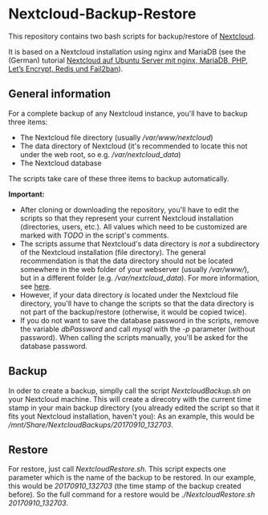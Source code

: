 # Nextcloud-Backup-Restore

This repository contains two bash scripts for backup/restore of [Nextcloud](https://nextcloud.com/).

It is based on a Nextcloud installation using nginx and MariaDB (see the (German) tutorial [Nextcloud auf Ubuntu Server mit nginx, MariaDB, PHP, Let’s Encrypt, Redis und Fail2ban](https://decatec.de/home-server/nextcloud-auf-ubuntu-server-mit-nginx-mariadb-php-lets-encrypt-redis-und-fail2ban/)).

## General information

For a complete backup of any Nextcloud instance, you'll have to backup three items:
- The Nextcloud file directory (usually */var/www/nextcloud*)
- The data directory of Nextcloud (it's recommended to locate this not under the web root, so e.g. */var/nextcloud_data*)
- The Nextcloud database

The scripts take care of these three items to backup automatically.

**Important:**

- After cloning or downloading the repository, you'll have to edit the scripts so that they represent your current Nextcloud installation (directories, users, etc.). All values which need to be customized are marked with *TODO* in the script's comments.
- The scripts assume that Nextcloud's data directory is *not* a subdirectory of the Nextcloud installation (file directory). The general recommendation is that the data directory should not be located somewhere in the web folder of your webserver (usually */var/www/*), but in a different folder (e.g. */var/nextcloud_data*). For more information, see [here](https://docs.nextcloud.com/server/12/admin_manual/installation/installation_wizard.html#data-directory-location-label).
- However, if your data directory *is* located under the Nextcloud file directory, you'll have to change the scripts so that the data directory is not part of the backup/restore (otherwise, it would be copied twice).
- If you do not want to save the database password in the scripts, remove the variable *dbPassword* and call *mysql* with the *-p* parameter (without password). When calling the scripts manually, you'll be asked for the database password. 

## Backup

In oder to create a backup, simplly call the script *NextcloudBackup.sh* on your Nextcloud machine.
This will create a direcotry with the current time stamp in your main backup directory (you already edited the script so that it fits yout Nextcloud installation, haven't you): As an example, this would be */mnt/Share/NextcloudBackups/20170910_132703*.

## Restore

For restore, just call *NextcloudRestore.sh*. This script expects one parameter which is the name of the backup to be restored. In our example, this would be *20170910_132703* (the time stamp of the backup created before). So the full command for a restore would be *./NextcloudRestore.sh 20170910_132703*.